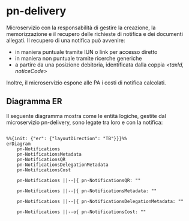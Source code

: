 # pn-delivery

Microservizio con la responsabilità di gestire la creazione, la memorizzazione e il recupero delle richieste di notifica e dei documenti allegati.
Il recupero di una notifica può avvenire:
- in maniera puntuale tramite IUN o link per accesso diretto
- in maniera non puntuale tramite ricerche generiche
- a partire da una posizione debitoria, identificata dalla coppia _<taxId, noticeCode>_

Inoltre, il microservizio espone alle PA i costi di notifica calcolati.

## Diagramma ER 
Il seguente diagramma mostra come le entità logiche, gestite dal microservizio pn-delivery, sono legate tra loro e con la notifica:

```mermaid

%%{init: {"er": {"layoutDirection": "TB"}}}%%
erDiagram
    pn-Notifications
    pn-NotificationsMetadata
    pn-NotificationsQR
    pn-NotificationsDelegationMetadata
    pn-NotificationsCost

    pn-Notifications ||--|{ pn-NotificationsQR: ""

    pn-Notifications ||--|{ pn-NotificationsMetadata: ""
    
    pn-Notifications ||--|{ pn-NotificationsDelegationMetadata: ""

    pn-Notifications ||--o{ pn-NotificationsCost: ""

```